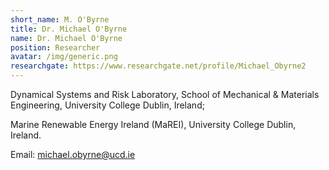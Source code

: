 ```yaml
---
short_name: M. O'Byrne
title: Dr. Michael O'Byrne
name: Dr. Michael O'Byrne
position: Researcher
avatar: /img/generic.png
researchgate: https://www.researchgate.net/profile/Michael_Obyrne2
---
```


Dynamical Systems and Risk Laboratory,
School of Mechanical & Materials Engineering,
University College Dublin, Ireland;

Marine Renewable Energy Ireland (MaREI),
University College Dublin, Ireland.

Email: michael.obyrne@ucd.ie 